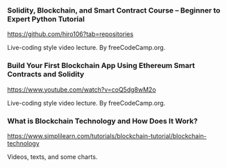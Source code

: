 ### Solidity, Blockchain, and Smart Contract Course – Beginner to Expert Python Tutorial
https://github.com/hiro106?tab=repositories

Live-coding style video lecture. By freeCodeCamp.org.

### Build Your First Blockchain App Using Ethereum Smart Contracts and Solidity
https://www.youtube.com/watch?v=coQ5dg8wM2o

Live-coding style video lecture. By freeCodeCamp.org.

### What is Blockchain Technology and How Does It Work?
https://www.simplilearn.com/tutorials/blockchain-tutorial/blockchain-technology

Videos, texts, and some charts.

